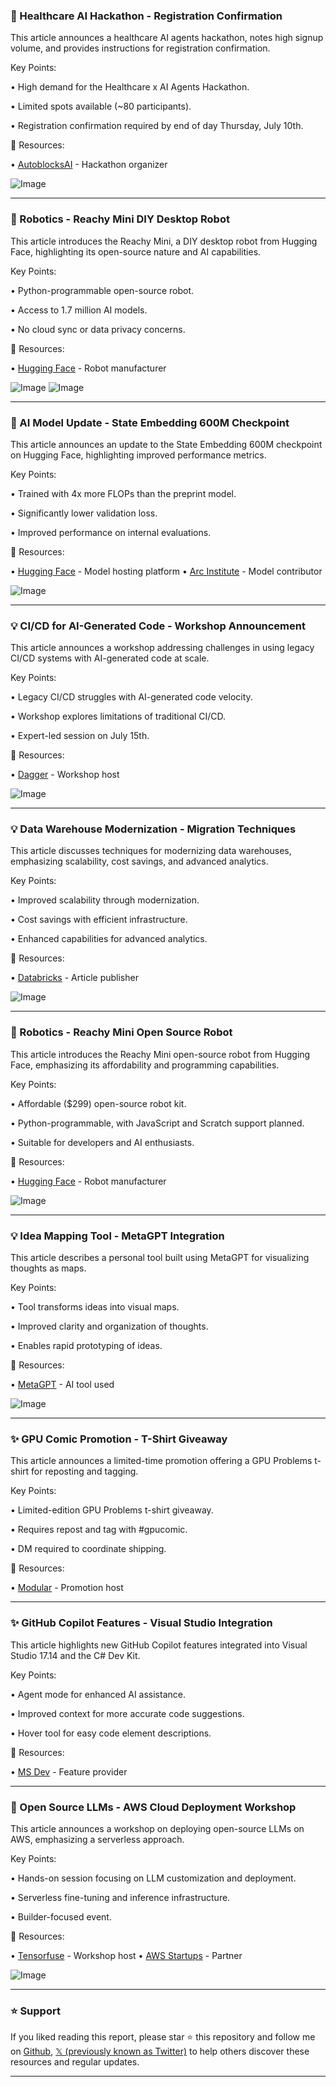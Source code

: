 ### 🤖 Healthcare AI Hackathon - Registration Confirmation

This article announces a healthcare AI agents hackathon, notes high signup volume, and provides instructions for registration confirmation.

Key Points:

•  High demand for the Healthcare x AI Agents Hackathon.

•  Limited spots available (~80 participants).

•  Registration confirmation required by end of day Thursday, July 10th.


🔗 Resources:

• [AutoblocksAI](https://x.com/AutoblocksAI) -  Hackathon organizer

![Image](https://pbs.twimg.com/media/Gvbd_dZakAISq26?format=jpg&name=small)


---
### 🚀 Robotics - Reachy Mini DIY Desktop Robot

This article introduces the Reachy Mini, a DIY desktop robot from Hugging Face, highlighting its open-source nature and AI capabilities.

Key Points:

• Python-programmable open-source robot.

• Access to 1.7 million AI models.

•  No cloud sync or data privacy concerns.


🔗 Resources:

• [Hugging Face](https://x.com/huggingface) - Robot manufacturer

![Image](https://pbs.twimg.com/media/GvZxsq6XkAAEdII?format=jpg&name=small)
![Image](https://pbs.twimg.com/amplify_video_thumb/1931055545387036672/img/BsQV7IWiR41wNR_H?format=jpg&name=240x240)


---
### 🤖 AI Model Update - State Embedding 600M Checkpoint

This article announces an update to the State Embedding 600M checkpoint on Hugging Face, highlighting improved performance metrics.

Key Points:

•  Trained with 4x more FLOPs than the preprint model.

•  Significantly lower validation loss.

•  Improved performance on internal evaluations.


🔗 Resources:

• [Hugging Face](https://x.com/huggingface) - Model hosting platform
• [Arc Institute](https://x.com/arcinstitute) - Model contributor

![Image](https://pbs.twimg.com/media/GvbsshtbcAAWX1w?format=jpg&name=small)


---
### 💡 CI/CD for AI-Generated Code - Workshop Announcement

This article announces a workshop addressing challenges in using legacy CI/CD systems with AI-generated code at scale.

Key Points:

•  Legacy CI/CD struggles with AI-generated code velocity.

•  Workshop explores limitations of traditional CI/CD.

•  Expert-led session on July 15th.


🔗 Resources:

• [Dagger](https://x.com/dagger_io) - Workshop host

![Image](https://pbs.twimg.com/media/GvboUDMakAEPTTL?format=jpg&name=small)


---
### 💡 Data Warehouse Modernization - Migration Techniques

This article discusses techniques for modernizing data warehouses, emphasizing scalability, cost savings, and advanced analytics.

Key Points:

• Improved scalability through modernization.

• Cost savings with efficient infrastructure.

• Enhanced capabilities for advanced analytics.


🔗 Resources:

• [Databricks](https://x.com/databricks) - Article publisher

![Image](https://pbs.twimg.com/media/Gvbn1mnXAAEMX2S.jpg)


---
### 🚀 Robotics - Reachy Mini Open Source Robot

This article introduces the Reachy Mini open-source robot from Hugging Face, emphasizing its affordability and programming capabilities.

Key Points:

•  Affordable ($299) open-source robot kit.

•  Python-programmable, with JavaScript and Scratch support planned.

•  Suitable for developers and AI enthusiasts.


🔗 Resources:

• [Hugging Face](https://x.com/huggingface) - Robot manufacturer

![Image](https://pbs.twimg.com/amplify_video_thumb/1942992694864719872/img/rhxzRV4ALqZ7ud1e.jpg)


---
### 💡 Idea Mapping Tool - MetaGPT Integration

This article describes a personal tool built using MetaGPT for visualizing thoughts as maps.

Key Points:

•  Tool transforms ideas into visual maps.

•  Improved clarity and organization of thoughts.

•  Enables rapid prototyping of ideas.



🔗 Resources:

• [MetaGPT](https://x.com/MetaGPT_) - AI tool used

![Image](https://pbs.twimg.com/media/Gva1jZmWcAEqvCz?format=jpg&name=small)


---
### ✨ GPU Comic Promotion - T-Shirt Giveaway

This article announces a limited-time promotion offering a GPU Problems t-shirt for reposting and tagging.

Key Points:

• Limited-edition GPU Problems t-shirt giveaway.

•  Requires repost and tag with #gpucomic.

•  DM required to coordinate shipping.


🔗 Resources:

• [Modular](https://x.com/Modular) -  Promotion host

---
### ✨ GitHub Copilot Features - Visual Studio Integration

This article highlights new GitHub Copilot features integrated into Visual Studio 17.14 and the C# Dev Kit.


Key Points:

•  Agent mode for enhanced AI assistance.

•  Improved context for more accurate code suggestions.

•  Hover tool for easy code element descriptions.


🔗 Resources:

• [MS Dev](https://x.com/msdev) - Feature provider


---
### 🚀 Open Source LLMs - AWS Cloud Deployment Workshop

This article announces a workshop on deploying open-source LLMs on AWS, emphasizing a serverless approach.

Key Points:

•  Hands-on session focusing on LLM customization and deployment.

•  Serverless fine-tuning and inference infrastructure.

•  Builder-focused event.



🔗 Resources:

• [Tensorfuse](https://x.com/tensorfuse) - Workshop host
• [AWS Startups](https://x.com/AWSstartups) - Partner

![Image](https://pbs.twimg.com/media/GvbWud8a8AEp7at?format=jpg&name=small)


---

### ⭐️ Support

If you liked reading this report, please star ⭐️ this repository and follow me on [Github](https://github.com/Drix10), [𝕏 (previously known as Twitter)](https://x.com/DRIX_10_) to help others discover these resources and regular updates.

---
